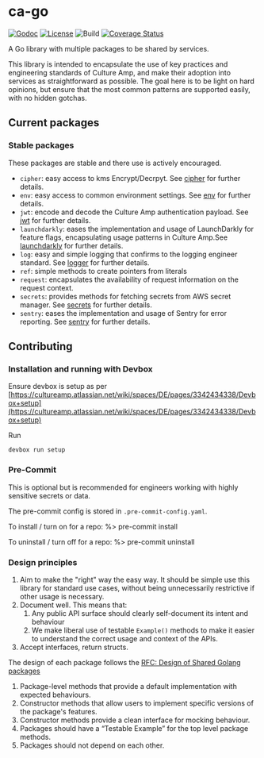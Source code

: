 # ca-go

[![Godoc](https://img.shields.io/badge/godoc-reference-blue.svg)](https://pkg.go.dev/github.com/cultureamp/ca-go)
[![License](https://img.shields.io/github/license/cultureamp/ca-go)](https://github.com/cultureamp/ca-go/blob/main/LICENSE.txt)
![Build](https://github.com/cultureamp/ca-go/workflows/pipeline/badge.svg)
[![Coverage Status](https://coveralls.io/repos/github/cultureamp/ca-go/badge.svg?branch=main)](https://coveralls.io/github/cultureamp/ca-go?branch=main)

A Go library with multiple packages to be shared by services.

This library is intended to encapsulate the use of key practices and engineering standards of Culture Amp, and make their adoption into services as straightforward as possible. The goal here is to be light on hard opinions, but ensure that the most common patterns are supported easily, with no hidden gotchas.

## Current packages

### Stable packages

These packages are stable and there use is actively encouraged.

- `cipher`: easy access to kms Encrypt/Decrpyt. See [cipher](cipher/README.md) for further details.
- `env`: easy access to common environment settings. See [env](env/README.md) for further details.
- `jwt`: encode and decode the Culture Amp authentication payload. See [jwt](jwt/README.md) for further details.
- `launchdarkly`: eases the implementation and usage of LaunchDarkly for feature flags, encapsulating usage patterns in
Culture Amp.See [launchdarkly](launchdarkly/LAUNCHDARKLY.md) for further details.
- `log`: easy and simple logging that confirms to the logging engineer standard.
See [logger](log/README.md) for further details.
- `ref`: simple methods to create pointers from literals
- `request`: encapsulates the availability of request information on the request context.
- `secrets`: provides methods for fetching secrets from AWS secret manager.
See [secrets](secrets/README.md) for further details.
- `sentry`: eases the implementation and usage of Sentry for error reporting.
See [sentry](sentry/SENTRY.md) for further details.

## Contributing

### Installation and running with Devbox

Ensure devbox is setup as per [https://cultureamp.atlassian.net/wiki/spaces/DE/pages/3342434338/Devbox+setup](https://cultureamp.atlassian.net/wiki/spaces/DE/pages/3342434338/Devbox+setup)

Run
```
devbox run setup
```

### Pre-Commit

This is optional but is recommended for engineers working with highly sensitive secrets or data.

The pre-commit config is stored in `.pre-commit-config.yaml`.

To install / turn on for a repo:
%> pre-commit install

To uninstall / turn off for a repo:
%> pre-commit uninstall

### Design principles

1. Aim to make the "right" way the easy way. It should be simple use this library for standard use cases, without being unnecessarily restrictive if other usage is necessary.
1. Document well. This means that:
   1. Any public API surface should clearly self-document its intent and behaviour
   1. We make liberal use of testable `Example()` methods to make it easier to understand the correct usage and context of the APIs.
1. Accept interfaces, return structs.

The design of each package follows the [RFC: Design of Shared Golang packages](https://cultureamp.atlassian.net/wiki/spaces/TV/pages/3522429030/RFC+Design+of+shared+Golang+packages)

1. Package-level methods that provide a default implementation with expected behaviours.
1. Constructor methods that allow users to implement specific versions of the package's features.
1. Constructor methods provide a clean interface for mocking behaviour.
1. Packages should have a “Testable Example” for the top level package methods.
1. Packages should not depend on each other.
